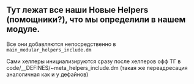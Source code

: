 ## Тут лежат все наши Новые Helpers (помощники?), что мы определили в нашем модуле.

Все они добавляются непосредственно в `main_modular_helpers_include.dm`

Сами хелперы инициализируются сразу после хелперов офф ТГ в code/\_\_DEFINES/~meta_helpers_include.dm (такая же переадресация аналогичная как и у дефайнов)
